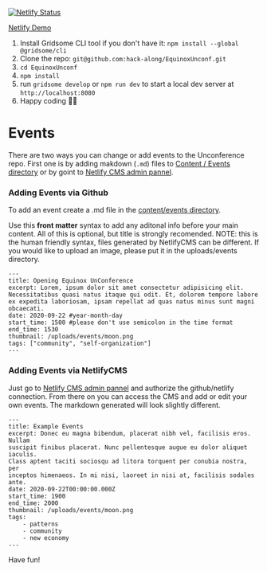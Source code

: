 [![Netlify Status](https://api.netlify.com/api/v1/badges/082728bf-8ea7-4aa5-a300-01bdc3d6d89a/deploy-status)](https://app.netlify.com/sites/vigorous-ritchie-55cc2e/deploys)

[Netlify Demo](https://vigorous-ritchie-55cc2e.netlify.app/)

1. Install Gridsome CLI tool if you don't have it: `npm install --global @gridsome/cli`
2. Clone the repo: `git@github.com:hack-along/EquinoxUnconf.git`
3. `cd EquinoxUnconf`
4. `npm install`
5. run `gridsome develop` or `npm run dev` to start a local dev server at `http://localhost:8080`
6. Happy coding 🎉🙌

# Events

There are two ways you can change or add events to the Unconference repo.
First one is by adding makdown (`.md`) files to [Content / Events directory](https://github.com/hack-along/EquinoxUnconf/blob/master/content/events/) or by goint to [Netlify CMS admin pannel](https://vigorous-ritchie-55cc2e.netlify.app/admin).

### Adding Events via Github

To add an event create a .md file in the [content/events directory](https://github.com/hack-along/EquinoxUnconf/blob/master/content/events/).

Use this **front matter** syntax to add any aditonal info before your main content. All of this is optional, but title is strongly recomended. NOTE: this is the human friendly syntax, files generated by NetlifyCMS can be different. If you would like to upload an image, please put it in the uploads/events directory.

    ---
    title: Opening Equinox UnConference
    excerpt: Lorem, ipsum dolor sit amet consectetur adipisicing elit. Necessitatibus quasi natus itaque qui odit. Et, dolorem tempore labore ex expedita laboriosam, ipsam repellat ad quas natus minus sunt magni obcaecati.
    date: 2020-09-22 #year-month-day
    start_time: 1500 #please don't use semicolon in the time format
    end_time: 1530
    thumbnail: /uploads/events/moon.png
    tags: ["community", "self-organization"]
    ---

### Adding Events via NetlifyCMS

Just go to [Netlify CMS admin pannel](https://vigorous-ritchie-55cc2e.netlify.app/admin) and authorize the github/netlify connection.
From there on you can access the CMS and add or edit your own events. The markdown generated will look slightly different.

    ---
    title: Example Events
    excerpt: Donec eu magna bibendum, placerat nibh vel, facilisis eros. Nullam
    suscipit finibus placerat. Nunc pellentesque augue eu dolor aliquet iaculis.
    Class aptent taciti sociosqu ad litora torquent per conubia nostra, per
    inceptos himenaeos. In mi nisi, laoreet in nisi at, facilisis sodales ante.
    date: 2020-09-22T00:00:00.000Z
    start_time: 1900
    end_time: 2000
    thumbnail: /uploads/events/moon.png
    tags:
        - patterns
        - community
        - new economy
    ---

Have fun!
